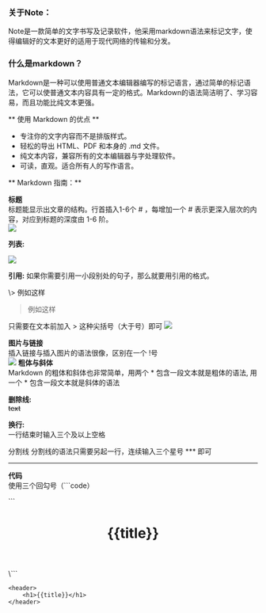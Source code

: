     

### 关于Note： 
Note是一款简单的文字书写及记录软件，他采用markdown语法来标记文字，使得编辑好的文本更好的适用于现代网络的传输和分发。
### 什么是markdown？
Markdown是一种可以使用普通文本编辑器编写的标记语言，通过简单的标记语法，它可以使普通文本内容具有一定的格式。Markdown的语法简洁明了、学习容易，而且功能比纯文本更强。    

** 使用 Markdown 的优点 **    

* 专注你的文字内容而不是排版样式。
* 轻松的导出 HTML、PDF 和本身的 .md 文件。
* 纯文本内容，兼容所有的文本编辑器与字处理软件。
* 可读，直观。适合所有人的写作语言。    

** Markdown 指南：**  

**标题**   
标题能显示出文章的结构。行首插入1-6个 # ，每增加一个 # 表示更深入层次的内容，对应到标题的深度由 1-6 阶。    
![](http://cdn.sspai.com/attachment/thumbnail/2014/04/15/620e64aa6522f5eaeb788a8b5f1faa5c10f74_mw_800_wm_1_wmp_3.jpg)
 
**列表:**    

![](http://cdn.sspai.com/attachment/thumbnail/2014/04/15/a72338b96cf4bfc1dacd610756786ae310f75_mw_800_wm_1_wmp_3.jpg)

**引用:**
如果你需要引用一小段别处的句子，那么就要用引用的格式。

\\> 例如这样   
> 例如这样

只需要在文本前加入 > 这种尖括号（大于号）即可
![](http://cdn.sspai.com/attachment/thumbnail/2014/04/15/07bd8bf6fd38ea7d3bffdc3cae04f6f210f76_mw_800_wm_1_wmp_3.jpg)

**图片与链接**   
插入链接与插入图片的语法很像，区别在一个 !号   
![](http://cdn.sspai.com/attachment/thumbnail/2014/04/15/f96c892fc63933ab186235f7c910753b10f77_mw_800_wm_1_wmp_3.jpg)
**粗体与斜体**   
Markdown 的粗体和斜体也非常简单，用两个 \* 包含一段文本就是粗体的语法, 用一个 \* 包含一段文本就是斜体的语法

**删除线:**  
~~text~~

**换行:**   
一行结束时输入三个及以上空格    

分割线
分割线的语法只需要另起一行，连续输入三个星号 \*\*\* 即可   
***   


**代码**   
使用三个回勾号（```code）   

\```
<header>
<h1>{{title}}</h1>
</header>
\```

```
<header>
    <h1>{{title}}</h1>
</header>
```



   




